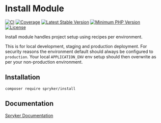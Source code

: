 # Install Module
[![CI](https://github.com/spryker/install/workflows/CI/badge.svg?branch=master)](https://github.com/spryker/install/actions?query=workflow%3ACI+branch%3Amaster)
[![Coverage](https://codecov.io/gh/spryker/install/branch/master/graph/badge.svg?token=4AKCKMRg3G)](https://codecov.io/gh/spryker/install)
[![Latest Stable Version](https://poser.pugx.org/spryker/install/v/stable.svg)](https://packagist.org/packages/spryker/install)
[![Minimum PHP Version](https://img.shields.io/badge/php-%3E%3D%208.1-8892BF.svg)](https://php.net/)
[![License](https://img.shields.io/github/license/spryker/install.svg)](https://packagist.org/packages/spryker/install)

Install module handles project setup using recipes per environment.

This is for local development, staging and production deployment. For security reasons the environment default should always be configured to `production`. Your local `APPLICATION_ENV` env setup should then overwrite as per your non-production environment.

## Installation

```
composer require spryker/install
```

## Documentation
[Spryker Documentation](https://docs.spryker.com/)
